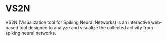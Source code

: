 # VS2N
VS2N (Visualization tool for Spiking Neural Networks) is an interactive web-based tool designed to analyze and visualize the collected activity from spiking neural networks.
